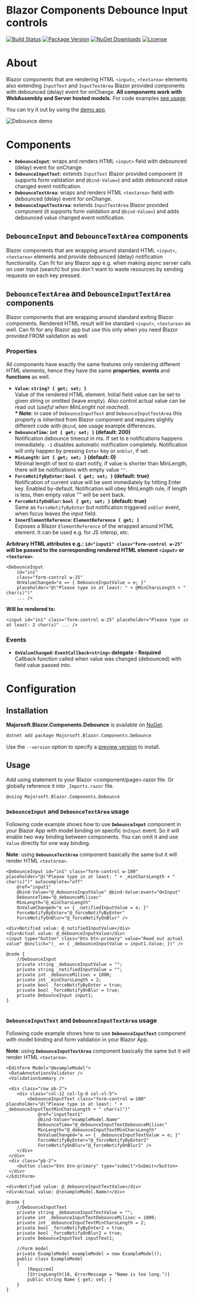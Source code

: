 Blazor Components Debounce Input controls
============
[![Build Status](https://dev.azure.com/major-soft/GitHub/_apis/build/status/blazor-components/blazor-components-build-check)](https://dev.azure.com/major-soft/GitHub/_build/latest?definitionId=6)
[![Package Version](https://img.shields.io/nuget/v/Majorsoft.Blazor.Components.Debounce?label=Latest%20Version)](https://www.nuget.org/packages/Majorsoft.Blazor.Components.Debounce/)
[![NuGet Downloads](https://img.shields.io/nuget/dt/Majorsoft.Blazor.Components.Debounce?label=Downloads)](https://www.nuget.org/packages/Majorsoft.Blazor.Components.Debounce/)
[![License](https://img.shields.io/badge/License-MIT-green.svg)](https://github.com/majorimi/blazor-components/blob/master/LICENSE)

# About

Blazor components that are rendering HTML `<input>`, `<textarea>` elements also extending `InputText` and `InputTextArea` Blazor provided components with debounced (delay) event for onChange. **All components work with WebAssembly and Server hosted models**. 
For code examples [see usage](https://github.com/majorimi/blazor-components/blob/master/src/Blazor.Components.TestApps.Common/Components/Debounce.razor).

You can try it out by using the [demo app](https://blazorextensions.z6.web.core.windows.net/debounceinput).

![Debounce demo](https://github.com/majorimi/blazor-components/raw/master/.github/docs/gifs/debounce.gif)

# Components

- **`DebounceInput`**: wraps and renders HTML `<input>` field with debounced (delay) event for onChange.
- **`DebounceInputText`**: extends `InputText` Blazor provided component (it supports form validation and `@bind-Value=`) and adds debounced value changed event notification.
- **`DebounceTextArea`**: wraps and renders HTML `<textarea>` field with debounced (delay) event for onChange.
- **`DebounceInputTextArea`**: extends `InputTextArea` Blazor provided component (it supports form validation and `@bind-Value=`) and adds debounced value changed event notification.

## `DebounceInput` and `DebounceTextArea` components

Blazor components that are wrapping around standard  HTML `<input>`, `<textarea>` elements and provide debounced (delay) notification functionality.
Can fit for any Blazor app e.g. when making async server calls on user input (search) but you don't want to waste resources by sending requests on each key pressed. 

## `DebounceTextArea` and `DebounceInputTextArea` components

Blazor components that are wrapping around standard exiting Blazor components. Rendered HTML result will be standard `<input>`, `<textarea>` as well.
Can fit for any Blazor app but use this only when you need Blazor provided FROM validation as well.

### Properties

All components have exactly the same features only rendering different HTML elements, hence 
they have the same **properties**, **events** and **functions** as well.

- **`Value`: `string? { get; set; }`** <br />
  Value of the rendered HTML element. Initial field value can be set to given string or omitted (leave empty). 
  Also control actual value can be read out (_useful when MinLenght not reached_).
  <br />**\* Note**: in case of `DebounceInputText` and `DebounceInputTextArea` this property is inherited from Blazor
  component and requires slightly different code with `@bind`, see usage example differences.
- **`DebounceTime`: `int { get; set; }` (default: 200)** <br />
  Notification debounce timeout in ms. If set to `0` notifications happens immediately. `-1` disables automatic notification completely. Notification will only happen by pressing `Enter` key or `onblur`, if set.
- **`MinLength`: `int { get; set; }` (default: 0)** <br />
  Minimal length of text to start notify, if value is shorter than MinLength, there will be notifications with empty value `""`.
- **`ForceNotifyByEnter`: `bool { get; set; }` (default: true)** <br />
  Notification of current value will be sent immediately by hitting Enter key. Enabled by-default. Notification will obey MinLength rule, if length is less, then empty value "" will be sent back.
- **`ForceNotifyOnBlur`:  `bool { get; set; }` (default: true)** <br />
  Same as `ForceNotifyByEnter` but notification triggered `onblur` event, when focus leaves the input field.
- **`InnerElementReference`: `ElementReference { get; }`** <br />
  Exposes a Blazor `ElementReference` of the wrapped around HTML element. It can be used e.g. for JS interop, etc.

**Arbitrary HTML attributes e.g.: `id="input1" class="form-control w-25"` will be passed to the corresponding rendered HTML element `<input>` or `<textarea>`**.

```
<DebounceInput 
	id="in1"
	class="form-control w-25" 
	OnValueChanged="e => { DebounceInputValue = e; }" 
	placeholder="@("Please type in at least: " + @MinCharsLength + " char(s)")"
	... />
```

**Will be rendered to:**
```
<input id="in1" class="form-control w-25" placeholder="Please type in at least: 2 char(s)" ... />
```

### Events
- **`OnValueChanged`: `EventCallback<string>` delegate - Required** <br />
  Callback function called when value was changed (debounced) with field value passed into.

# Configuration

## Installation

**Majorsoft.Blazor.Components.Debounce** is available on [NuGet](https://www.nuget.org/packages/Majorsoft.Blazor.Components.Debounce/). 

```sh
dotnet add package Majorsoft.Blazor.Components.Debounce
```
Use the `--version` option to specify a [preview version](https://www.nuget.org/packages/Majorsoft.Blazor.Components.Debounce/absoluteLatest) to install.

## Usage

Add using statement to your Blazor <component/page>.razor file. Or globally reference it into `_Imports.razor` file.
```
@using Majorsoft.Blazor.Components.Debounce
```

### `DebounceInput` and `DebounceTextArea` usage

Following code example shows how to use **`DebounceInput`** component in your Blazor App with model binding
on specific `OnInput` event. So it will enable two way binding between components. You can omit it and use `Value` directly for one way binding.

**Note**: using **`DebounceTextArea`** component basically the same but it will render HTML `<textarea>`.

```
<DebounceInput id="in1" class="form-control w-100" placeholder="@("Please type in at least: " + _minCharsLength + " char(s)")" autocomplete="off"
	@ref="input1"
	@bind-Value="@_debounceInputValue" @bind-Value:event="OnInput"
	DebounceTime="@_debounceMilisec"
	MinLength="@_minCharsLength"
	OnValueChanged="e => { _notifiedInputValue = e; }"
	ForceNotifyByEnter="@_forceNotifyByEnter"
	ForceNotifyOnBlur="@_forceNotifyOnBlur" />

<div>Notified value: @_notifiedInputValue</div>
<div>Actual value: @_debounceInputValue</div>
<input type="button" class="btn btn-primary" value="Read out actual value" @onclick="(_ => { _debounceInputValue = input1.Value; })" />
	
@code {
	//DebounceInput
	private string _debounceInputValue = "";
	private string _notifiedInputValue = "";
	private int _debounceMilisec = 1000;
	private int _minCharsLength = 2;
	private bool _forceNotifyByEnter = true;
	private bool _forceNotifyOnBlur = true;
	private DebounceInput input1;
}
	
```

### `DebounceInputText` and `DebounceInputTextArea` usage

Following code example shows how to use **`DebounceInputText`** component with model binding and form validation in your Blazor App.

**Note**: using **`DebounceInputTextArea`** component basically the same but it will render HTML `<textarea>`.

```
<EditForm Model="@exampleModel">
 <DataAnnotationsValidator />
 <ValidationSummary />
 
 <div class="row pb-2">
	<div class="col-12 col-lg-8 col-xl-5">
		<DebounceInputText class="form-control w-100" placeholder="@("Please type in at least: " + _debounceInputTextMinCharsLength + " char(s)")"
			@ref="inputText1"
			@bind-Value="exampleModel.Name"
			DebounceTime="@_debounceInputTextDebounceMilisec"
			MinLength="@_debounceInputTextMinCharsLength"
			OnValueChanged="e => { _debounceInputTextValue = e; }"
			ForceNotifyByEnter="@_forceNotifyByEnter2"
			ForceNotifyOnBlur="@_forceNotifyOnBlur2" />
	</div>
 </div>
 <div class="pb-2">
	<button class="btn btn-primary" type="submit">Submit</button>
 </div>
</EditForm>

<div>Notified value: @_debounceInputTextValue</div>
<div>Actual value: @(exampleModel.Name)</div>

@code {
	//DebounceInputText
	private string _debounceInputTextValue = "";
	private int _debounceInputTextDebounceMilisec = 1000;
	private int _debounceInputTextMinCharsLength = 2;
	private bool _forceNotifyByEnter2 = true;
	private bool _forceNotifyOnBlur2 = true;
	private DebounceInputText inputText1;
	
	//Form model
	private ExampleModel exampleModel = new ExampleModel();
	public class ExampleModel
	{
		[Required]
		[StringLength(10, ErrorMessage = "Name is too long.")]
		public string Name { get; set; }
	}
}
```

